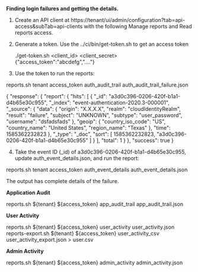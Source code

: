 **Finding login failures and getting the details.**

1) Create an API client at https://tenant/ui/admin/configuration?tab=api-access&subTab=api-clients with the following Manage reports
   and Read reports access.
   
2) Generate a token.  Use the ../ci/bin/get-token.sh to get an access token

   ./get-token.sh <tenant> <client_id> <client_secret>
   {"access_token":"abcdefg","...."}
   
3) Use the token to run the reports:

reports.sh tenant access_token auth_audit_trail auth_audit_trail_failure.json

{
    "response": {
        "report": {
            "hits": [
                {
                    "_id": "a3d0c396-0206-420f-b1a1-d4b65e30c955",
                    "_index": "event-authentication-2020.3-000001",
                    "_source": {
                        "data": {
                            "origin": "X.X.X.X",
                            "realm": "cloudIdentityRealm",
                            "result": "failure",
                            "subject": "UNKNOWN",
                            "subtype": "user_password",
                            "username": "dsfadsfads"
                        },
                        "geoip": {
                            "country_iso_code": "US",
                            "country_name": "United States",
                            "region_name": "Texas"
                        },
                        "time": 1585362232823
                    },
                    "_type": "_doc",
                    "sort": [
                        1585362232823,
                        "a3d0c396-0206-420f-b1a1-d4b65e30c955"
                    ]
                }
            ],
            "total": 1
        }
    },
    "success": true
}

4) Take the event ID (_id) of a3d0c396-0206-420f-b1a1-d4b65e30c955, update auth_event_details.json, and run the report:

reports.sh tenant access_token auth_event_details auth_event_details.json

The output has complete details of the failure.

**Application Audit**

reports.sh ${tenant} ${access_token} app_audit_trail app_audit_trail.json

**User Activity**

reports.sh ${tenant} ${access_token} user_activity user_activity.json
reports-export.sh ${tenant} ${access_token} user_activity_csv user_activity_export.json  > user.csv

**Admin Activity**

reports.sh ${tenant} ${access_token} admin_activity admin_activity.json
